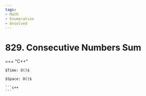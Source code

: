 ```yaml
---
tags:
- Math
- Enumeration
- Unsolved
---
```



# 829. Consecutive Numbers Sum

=== "C++"

    $Time: O()$

    $Space: O()$

    ```c++
    ```